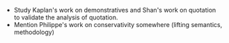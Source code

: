 * Study Kaplan's work on demonstratives and Shan's work on quotation to
  validate the analysis of quotation.
* Mention Philippe's work on conservativity somewhere (lifting semantics,
  methodology)
